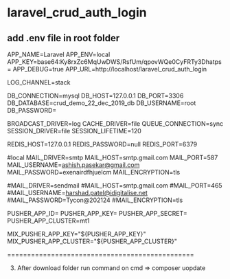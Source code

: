 # laravel_crud_auth_login

add .env file in root folder
-----------------------------

APP_NAME=Laravel
APP_ENV=local
APP_KEY=base64:Ky8rxZc6MqUwDWS/RsfUm/qpovWQe0CyFRTy3Dhatps=
APP_DEBUG=true
APP_URL=http://localhost/laravel_crud_auth_login

LOG_CHANNEL=stack

DB_CONNECTION=mysql
DB_HOST=127.0.0.1
DB_PORT=3306
DB_DATABASE=crud_demo_22_dec_2019_db
DB_USERNAME=root
DB_PASSWORD=

BROADCAST_DRIVER=log
CACHE_DRIVER=file
QUEUE_CONNECTION=sync
SESSION_DRIVER=file
SESSION_LIFETIME=120

REDIS_HOST=127.0.0.1
REDIS_PASSWORD=null
REDIS_PORT=6379

#local
MAIL_DRIVER=smtp
MAIL_HOST=smtp.gmail.com
MAIL_PORT=587
MAIL_USERNAME=ashish.pasekar@gmail.com
MAIL_PASSWORD=exenairdfhjuelcm
MAIL_ENCRYPTION=tls

#MAIL_DRIVER=sendmail
#MAIL_HOST=smtp.gmail.com
#MAIL_PORT=465
#MAIL_USERNAME=harshad.patel@idigitalise.net
#MAIL_PASSWORD=Tycon@202124
#MAIL_ENCRYPTION=tls

PUSHER_APP_ID=
PUSHER_APP_KEY=
PUSHER_APP_SECRET=
PUSHER_APP_CLUSTER=mt1

MIX_PUSHER_APP_KEY="${PUSHER_APP_KEY}"
MIX_PUSHER_APP_CLUSTER="${PUSHER_APP_CLUSTER}"


===============================================

3. After download folder run command on cmd => composer uopdate
